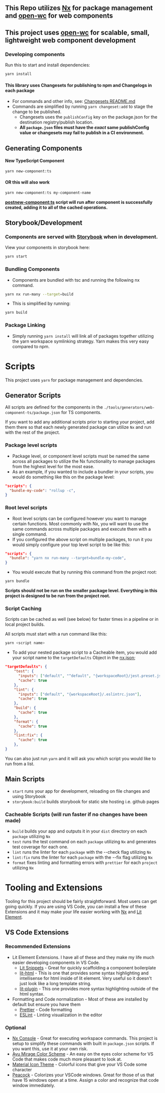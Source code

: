 ## This Repo utilizes [Nx](https://nx.dev) for package management and [open-wc](https://github.com/open-wc) for web components

## This project uses [open-wc](https://github.com/open-wc) for scalable, small, lightweight web component development

### Developing components

Run this to start and install dependencies:

```bash
yarn install
```

#### This library uses Changesets for publishing to npm and Changelogs in each package

- For commands and other info, see: [Changesets README.md](./.changeset/README.md)
- Commands are simplified by running `yarn changeset:add` to stage the change to be published.
  - Changesets uses the `publishConfig` key on the package.json for the destination registry/publish location.
  - **All `package.json` files must have the _exact_ same publishConfig value or changesets may fail to publish in a CI environment.**

## Generating Components

#### New TypeScript Component

```bash
yarn new-component:ts
```

#### OR this will also work

```bash
yarn new-component:ts my-component-name
```

**[postnew-component:ts](./package.json#L22) script will run after component is successfully created, adding it to all of the cached operations.**

## Storybook/Development

### Components are served with [Storybook](https://storybook.js.org/docs/react/get-started/introduction) when in development.

View your components in storybook here:

```bash
yarn start
```

### Bundling Components

- Components are bundled with tsc and running the following nx command.

```bash
yarn nx run-many --target=build
```

- This is simplified by running:

```bash
yarn build
```

### Package Linking

- Simply running `yarn install` will link all of packages together utilizing the yarn workspace symlinking strategy. Yarn makes this very easy compared to npm.

# Scripts

This project uses `yarn` for package management and dependencies.

## Generator Scripts

All scripts are defined for the components in the `./tools/generators/web-component-ts/package.json` for TS components.

If you want to add any additional scripts prior to starting your project, add them there so that each newly generated package can utilize `Nx` and run with the rest of the project.

### Package level scripts

- Package level, or component level scripts must be named the same across all packages to utilize the Nx functionality to manage packages from the highest level for the most ease.
- As an example, if you wanted to include a bundler in your scripts, you would do something like this on the package level:

```json
"scripts": {
  "bundle-my-code": "rollup -c",
}
```

### Root level scripts

- Root level scripts can be configured however you want to manage certain functions. Most commonly with Nx, you will want to use the same commands across multiple packages and execute them with a single command.
- If you configured the above script on multiple packages, to run it you would simply configure your top level script to be like this:

```json
"scripts": {
  "bundle": "yarn nx run-many --target=bundle-my-code",
}
```

- You would execute that by running this command from the project root:

```bash
yarn bundle
```

**Scripts should not be run on the smaller package level. Everything in this project is designed to be run from the project root.**

### Script Caching

Scripts can be cached as well (see below) for faster times in a pipeline or in local project builds.

All scripts must start with a run command like this:

```bash
yarn <script name>
```

- To add your nested package script to a Cacheable item, you would add your script name to the `targetDefaults` Object in the [nx.json](./nx.json#L8);

```json
"targetDefaults": {
    "test": {
      "inputs": ["default", "^default", "{workspaceRoot}/jest.preset.js"],
      "cache": true
    },
    "lint": {
      "inputs": ["default", "{workspaceRoot}/.eslintrc.json"],
      "cache": true
    },
    "build": {
      "cache": true
    },
    "format": {
      "cache": true
    },
    "lint:fix": {
      "cache": true
    },
}
```

You can also just run `yarn` and it will ask you which script you would like to run from a list.

## Main Scripts

- `start` runs your app for development, reloading on file changes and using Storybook
- `storybook:build` builds storybook for static site hosting i.e. github pages

### Cacheable Scripts (will run faster if no changes have been made)

- `build` builds your app and outputs it in your `dist` directory on each `package` utilizing `Nx`
- `test` runs the test command on each `package` utilizing `Nx` and generates test coverage for each one.
- `lint` runs the linter for each `package` with the --check flag utilizing `Nx`
- `lint:fix` runs the linter for each `package` with the --fix flag utilizing `Nx`
- `format` fixes linting and formatting errors with `prettier` for each `project` utilizing `Nx`

# Tooling and Extensions

Tooling for this project should be fairly straightforward. Most users can get going quickly. If you are using VS Code, you can install a few of these Extensions and it may make your life easier working with [Nx](https://nx.dev) and [Lit Element](https://lit.dev).

## VS Code Extensions

### Recommended Extensions

- Lit Element Extensions. I have all of these and they make my life much easier developing components in VS Code.
  - [Lit Snippets](https://marketplace.visualstudio.com/items?itemName=lit.lit-snippets) - Great for quickly scaffolding a component boilerplate
  - [lit-html](https://marketplace.visualstudio.com/items?itemName=bierner.lit-html) - This is one that provides some syntax highlighting and intellisense for html inside of lit element. Very useful so it doesn't just look like a long template string.
  - [lit-plugin](https://marketplace.visualstudio.com/items?itemName=runem.lit-plugin) - This one provides more syntax highlighting outside of the html syntax.
- Formatting and Code normalization - Most of these are installed by default but ensure you have them
  - [Prettier](https://marketplace.visualstudio.com/items?itemName=esbenp.prettier-vscode) - Code formatting
  - [ESLint](https://marketplace.visualstudio.com/items?itemName=dbaeumer.vscode-eslint) - Linting visualization in the editor

### Optional

- [Nx Console](https://marketplace.visualstudio.com/items?itemName=nrwl.angular-console) - Great for executing workspace commands. This project is setup to simplify these commands with built in `package.json` scripts. If you want this, use it at your own risk.
- [Ayu Mirage Color Scheme](https://marketplace.visualstudio.com/items?itemName=teabyii.ayu) - An easy on the eyes color scheme for VS Code that makes code much more pleasant to look at.
- [Material Icon Theme](https://marketplace.visualstudio.com/items?itemName=PKief.material-icon-theme) - Colorful icons that give your VS Code some character
- [Peacock](https://marketplace.visualstudio.com/items?itemName=johnpapa.vscode-peacock) - Colorizes your VSCode windows. Great for those of us that have 15 windows open at a time. Assign a color and recognize that code window immediately.
